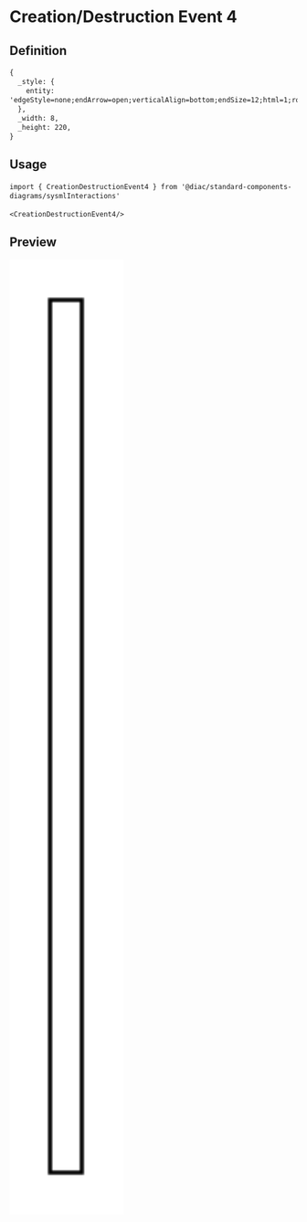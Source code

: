 # Creation/Destruction Event 4

## Definition

```
{
  _style: { 
    entity: 'edgeStyle=none;endArrow=open;verticalAlign=bottom;endSize=12;html=1;rounded=0;',
  },
  _width: 8,
  _height: 220,
}
```

## Usage

```
import { CreationDestructionEvent4 } from '@diac/standard-components-diagrams/sysmlInteractions'

<CreationDestructionEvent4/>
```

## Preview

<img src="./creation-destruction-event-4.png" width="200"/>
